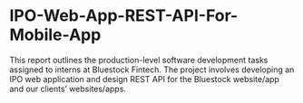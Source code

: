 # IPO-Web-App-REST-API-For-Mobile-App
This report outlines the production-level software development tasks assigned to interns at Bluestock Fintech. The project involves developing an IPO web application and design REST API for the Bluestock website/app and our clients’ websites/apps. 
